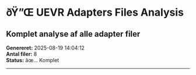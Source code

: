 ﻿# ðŸ”Œ UEVR Adapters Files Analysis
## Komplet analyse af alle adapter filer

**Genereret:** 2025-08-19 14:04:12  
**Antal filer:** 8  
**Status:** âœ… Komplet

---

